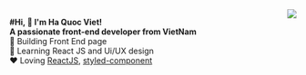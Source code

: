 
<img align="right" src="https://user-images.githubusercontent.com/56016006/88497199-d7054d80-cfe9-11ea-9379-0486aac439ce.png">
 
 **#Hi, :wave: I'm Ha Quoc Viet!**<br>
**A passionate front-end developer from VietNam<br>**
:office: Building Front End page<br>
:brain: Learning React JS and Ui/UX design<br>
:heart: Loving [ReactJS](https://reactjs.org/), [styled-component](https://styled-components.com/)
  
